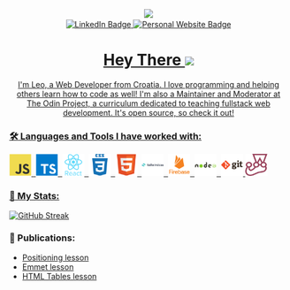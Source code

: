 <div id="header" align="center">
  <img src="https://media.giphy.com/media/765ccrAiB0g9z6EApL/giphy.gif" width="400"/>
  <div id="badges">
  <a href="https://www.linkedin.com/in/leo-kirasi%C4%87-35bb0220b/">
    <img src="https://img.shields.io/badge/LinkedIn-blue?style=for-the-badge&logo=linkedin&logoColor=white" alt="LinkedIn Badge"/>
  </a>
  <a href="https://leokirasic.com">
    <img src="https://img.shields.io/badge/Website-leokirasic.com-blue?style=for-the-badge&logo=appveyor" alt="Personal Website Badge"/>
</div>
  <h1>
  Hey There
  <img src="https://media.giphy.com/media/hvRJCLFzcasrR4ia7z/giphy.gif" width="30px"/>
</h1>
 I'm Leo, a Web Developer from Croatia. I love programming and helping others learn how to code as well! I'm also a Maintainer and Moderator at The Odin Project, a curriculum dedicated to teaching fullstack web development. It's open source, so check it out!
</div>
  
### :hammer_and_wrench: Languages and Tools I have worked with:
  <div>
      <img src="https://github.com/devicons/devicon/blob/master/icons/javascript/javascript-original.svg" title="JavaScript" alt="JavaScript" width="40" height="40"/>&nbsp;
  <img src="https://github.com/devicons/devicon/blob/master/icons/typescript/typescript-original.svg" title="Typescript" alt="Typescript" width="40" height="40"/>&nbsp;
  <img src="https://github.com/devicons/devicon/blob/master/icons/react/react-original-wordmark.svg" title="React" alt="React" width="40" height="40"/>&nbsp;
  <img src="https://github.com/devicons/devicon/blob/master/icons/css3/css3-plain-wordmark.svg"  title="CSS3" alt="CSS" width="40" height="40"/>&nbsp;
  <img src="https://github.com/devicons/devicon/blob/master/icons/html5/html5-original.svg" title="HTML5" alt="HTML" width="40" height="40"/>&nbsp;
  <img src="https://github.com/devicons/devicon/blob/master/icons/tailwindcss/tailwindcss-original-wordmark.svg"  title="TailwindCSS" alt="TailwindCSS" width="40" height="40"/>&nbsp;
  <img src="https://github.com/devicons/devicon/blob/master/icons/firebase/firebase-plain-wordmark.svg" title="Firebase" alt="Firebase" width="40" height="40"/>&nbsp;
  <img src="https://github.com/devicons/devicon/blob/master/icons/nodejs/nodejs-original-wordmark.svg" title="NodeJS" alt="NodeJS" width="40" height="40"/>&nbsp;
  <img src="https://github.com/devicons/devicon/blob/master/icons/git/git-original-wordmark.svg" title="Git" **alt="Git" width="40" height="40"/>
  <img src="https://github.com/devicons/devicon/blob/master/icons/jest/jest-plain.svg" title="Jest" **alt="Jest" width="40" height="40"/>
</div>
 
  <div>
    
   ### :rocket: My Stats:
 [![GitHub Streak](http://github-readme-streak-stats.herokuapp.com?user=leokirasic&theme=tokyonight&date_format=M%20j%5B%2C%20Y%5D)](https://git.io/streak-stats)
  </div>
  
 ### :book: Publications:
  - [Positioning lesson](https://www.theodinproject.com/lessons/node-path-intermediate-html-and-css-positioning)
  - [Emmet lesson](https://www.theodinproject.com/lessons/node-path-intermediate-html-and-css-emmet)
  - [HTML Tables lesson](https://www.theodinproject.com/lessons/node-path-intermediate-html-and-css-tables)
